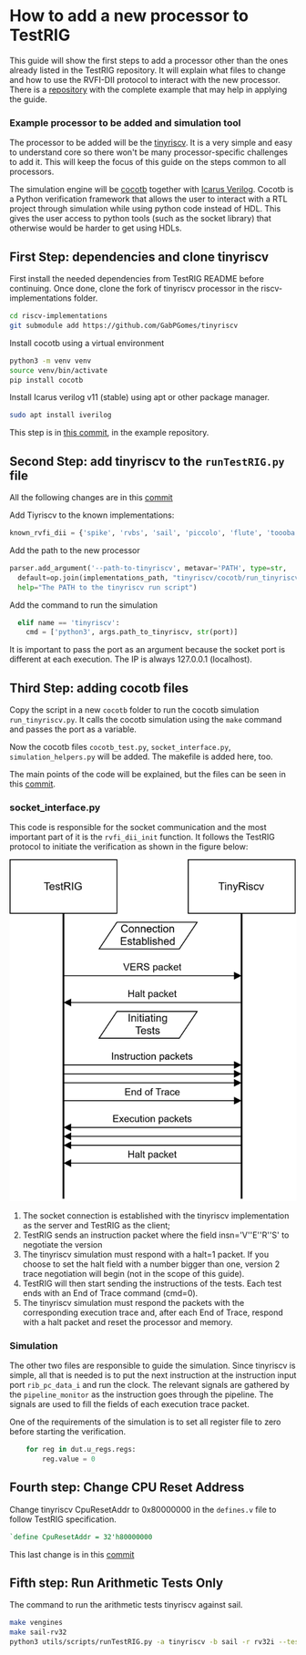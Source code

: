 # How to add a new processor to TestRIG

This guide will show the first steps to add a processor other than the ones already listed in the TestRIG repository. It will explain what files to change and how to use the RVFI-DII protocol to interact with the new processor. There is a [repository](https://github.com/GabPGomes/TestRIG) with the complete example that may help in applying the guide.

### Example processor to be added and simulation tool

The processor to be added will be the [tinyriscv](https://github.com/liangkangnan/tinyriscv). It is a very simple and easy to understand core so there won't be many processor-specific challenges to add it. This will keep the focus of this guide on the steps common to all processors.

The simulation engine will be [cocotb](https://www.cocotb.org/) together with [Icarus Verilog](https://steveicarus.github.io/iverilog/). Cocotb is a Python verification framework that allows the user to interact with a RTL project through simulation while using python code instead of HDL. This gives the user access to python tools (such as the socket library) that otherwise would be harder to get using HDLs.

## First Step: dependencies and clone tinyriscv

First install the needed dependencies from TestRIG README before continuing. Once done, clone the fork of tinyriscv processor in the riscv-implementations folder.

```sh
cd riscv-implementations
git submodule add https://github.com/GabPGomes/tinyriscv
```

Install cocotb using a virtual environment
```sh
python3 -m venv venv
source venv/bin/activate
pip install cocotb
```

Install Icarus verilog v11 (stable) using apt or other package manager.
```sh
sudo apt install iverilog
```

This step is in [this commit](https://github.com/GabPGomes/TestRIG/commit/0241a7281e551757e83b4b3707579473abaacfbb), in the example repository.

## Second Step: add tinyriscv to the `runTestRIG.py` file

All the following changes are in this [commit](https://github.com/GabPGomes/TestRIG/commit/b440eaff7130c93af443c018a07e50df52a1497a)

Add Tiyriscv to the known implementations:
```python
known_rvfi_dii = {'spike', 'rvbs', 'sail', 'piccolo', 'flute', 'toooba', 'ibex', 'muntjac', 'qemu', 'tinyriscv', 'manual', 'none'}
  ```

Add the path to the new processor
```python
parser.add_argument('--path-to-tinyriscv', metavar='PATH', type=str,
  default=op.join(implementations_path, "tinyriscv/cocotb/run_tinyriscv.py"),
  help="The PATH to the tinyriscv run script")
```

Add the command to run the simulation
```python
  elif name == 'tinyriscv':
    cmd = ['python3', args.path_to_tinyriscv, str(port)]
```

It is important to pass the port as an argument because the socket port is different at each execution. The IP is always 127.0.0.1 (localhost).


## Third Step: adding cocotb files

Copy the script in a new `cocotb` folder to run the cocotb simulation `run_tinyriscv.py`. It calls the cocotb simulation using the `make` command and passes the port as a variable.

Now the cocotb files `cocotb_test.py`, `socket_interface.py`, `simulation_helpers.py` will be added. The makefile is added here, too.

The main points of the code will be explained, but the files can be seen in this [commit](https://github.com/GabPGomes/tinyriscv/commit/6019316e68ba06be1c2c8c9764744c7352e52a55).

### socket_interface.py

This code is responsible for the socket communication and the most important part of it is the `rvfi_dii_init` function. It follows the TestRIG protocol to initiate the verification as shown in the figure below:

![first_communication](first_communication.svg)

1. The socket connection is established with the tinyriscv implementation as the server and TestRIG as the client;
2. TestRIG sends an instruction packet where the field insn='V''E''R''S' to negotiate the version
3. The tinyriscv simulation must respond with a halt=1 packet. If you choose to set the halt field with a number bigger than one, version 2 trace negotiation will begin (not in the scope of this guide).
4. TestRIG will then start sending the instructions of the tests. Each test ends with an End of Trace command (cmd=0).
5. The tinyriscv simulation must respond the packets with the corresponding execution trace and, after each End of Trace, respond with a halt packet and reset the processor and memory.

### Simulation

The other two files are responsible to guide the simulation. Since tinyriscv is simple, all that is needed is to put the next instruction at the instruction input port `rib_pc_data_i` and run the clock. The relevant signals are gathered by the `pipeline_monitor` as the instruction goes through the pipeline. The signals are used to fill the fields of each execution trace packet.

One of the requirements of the simulation is to set all register file to zero before starting the verification.

```python
    for reg in dut.u_regs.regs:
        reg.value = 0
``` 

## Fourth step: Change CPU Reset Address

Change tinyriscv CpuResetAddr to 0x80000000 in the `defines.v` file to follow TestRIG specification.

```verilog
`define CpuResetAddr = 32'h80000000
```
This last change is in this [commit](https://github.com/GabPGomes/tinyriscv/commit/d636d899ec9171eaa8968048319fec431bb99abb)

## Fifth step: Run Arithmetic Tests Only

The command to run the arithmetic tests tinyriscv against sail.

```sh
make vengines
make sail-rv32
python3 utils/scripts/runTestRIG.py -a tinyriscv -b sail -r rv32i --test-include-regex "arith"
```